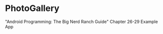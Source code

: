 PhotoGallery
============

"Android Programming: The Big Nerd Ranch Guide" Chapter 26-29 Example App
